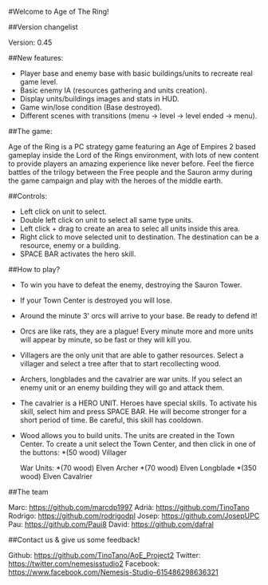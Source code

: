 ﻿#Welcome to Age of The Ring!

##Version changelist

Version: 0.45

##New features:

- Player base and enemy base with basic buildings/units to recreate real game level.
- Basic enemy IA (resources gathering and units creation).
- Display units/buildings images and stats in HUD.
- Game win/lose condition (Base destroyed).
- Different scenes with transitions (menu -> level -> level ended -> menu).

##The game:

Age of the Ring is a PC strategy game featuring an Age of Empires 2 based gameplay inside the Lord of the Rings environment, with lots of new content to provide players an amazing
experience like never before. Feel the fierce battles of the trilogy between the Free people and the Sauron army during the game campaign and play with the heroes of the middle
earth.

##Controls:

- Left click on unit to select.
- Double left click on unit to select all same type units.
- Left click + drag to create an area to selec all units inside this area. 
- Right click to move selected unit to destination. The destination can be a resource, enemy or a building.
- SPACE BAR activates the hero skill.

##How to play?

- To win you have to defeat the enemy, destroying the Sauron Tower.
- If your Town Center is destroyed you will lose.

- Around the minute 3' orcs will arrive to your base. Be ready to defend it!
- Orcs are like rats, they are a plague! Every minute more and more units will appear by minute, so be fast or they will kill you.

- Villagers are the only unit that are able to gather resources. Select a villager and select a tree after that to start recollecting wood.
- Archers, longblades and the cavalrier are war units. If you select an enemy unit or an enemy building they will go and attack them.
- The cavalrier is a HERO UNIT. Heroes have special skills. To activate his skill, select him and press SPACE BAR. He will become stronger 
  for a short period of time. Be careful, this skill has cooldown.

- Wood allows you to build units. The units are created in the Town Center. To create a unit select the Town Center, and then click in one of 
  the buttons:
    *(50 wood) Villager
	
	War Units:
    *(70 wood) Elven Archer
	*(70 wood) Elven Longblade
	*(350 wood) Elven Cavalrier
	
	
##The team

Marc: https://github.com/marcdp1997
Adrià: https://github.com/TinoTano
Rodrigo: https://github.com/rodrigodpl
Josep: https://github.com/JosepUPC
Pau: https://github.com/Paui8
David: https://github.com/dafral

##Contact us & give us some feedback!

Github: https://github.com/TinoTano/AoE_Project2
Twitter: https://twitter.com/nemesisstudio2
Facebook: https://www.facebook.com/Nemesis-Studio-615486298636321